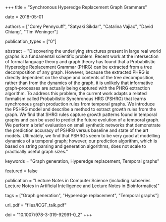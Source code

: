 +++
title = "Synchronous Hyperedge Replacement Graph Grammars"

date = 2018-05-01

authors = ["Corey Pennycuff", "Satyaki Sikdar", "Catalina Vajiac", "David Chiang", "Tim Weninger"]

publication_types = ["0"]

abstract = "Discovering the underlying structures present in large real world graphs is a fundamental scientific problem. Recent work at the intersection of formal language theory and graph theory has found that a Probabilistic Hyperedge Replacement Grammar (PHRG) can be extracted from a tree decomposition of any graph. However, because the extracted PHRG is directly dependent on the shape and contents of the tree decomposition, rather than from the dynamics of the graph, it is unlikely that informative graph-processes are actually being captured with the PHRG extraction algorithm. To address this problem, the current work adapts a related formalism called Probabilistic Synchronous HRG (PSHRG) that learns synchronous graph production rules from temporal graphs. We introduce the PSHRG model and describe a method to extract growth rules from the graph. We find that SHRG rules capture growth patterns found in temporal graphs and can be used to predict the future evolution of a temporal graph. We perform a brief evaluation on small synthetic networks that demonstrate the prediction accuracy of PSHRG versus baseline and state of the art models. Ultimately, we find that PSHRGs seem to be very good at modelling dynamics of a temporal graph; however, our prediction algorithm, which is based on string parsing and generation algorithms, does not scale to practically useful graph sizes."

keywords = "Graph generation, Hyperedge replacement, Temporal graphs"

featured = false

publication = "Lecture Notes in Computer Science (including subseries Lecture Notes in Artificial Intelligence and Lecture Notes in Bioinformatics)"

tags = ["Graph generation", "Hyperedge replacement", "Temporal graphs"]

url_pdf = "files/ICGT_talk.pdf"

doi = "10.1007/978-3-319-92991-0_2"
+++

